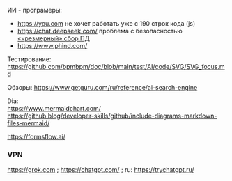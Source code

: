 ИИ - програмеры:
- https://you.com не хочет работать уже с 190 строк кода (js)
- https://chat.deepseek.com/ проблема с безопасностью [«чрезмерный» сбор ПД](https://www.securitylab.ru/news/556499.php)
- https://www.phind.com/

Тестирование: https://github.com/bpmbpm/doc/blob/main/test/AI/code/SVG/SVG_focus.md

Обзоры: https://www.getguru.com/ru/reference/ai-search-engine


Dia:  
https://www.mermaidchart.com/  
https://github.blog/developer-skills/github/include-diagrams-markdown-files-mermaid/

 https://formsflow.ai/
 
### VPN
https://grok.com ; https://chatgpt.com/ ; ru: https://trychatgpt.ru/

